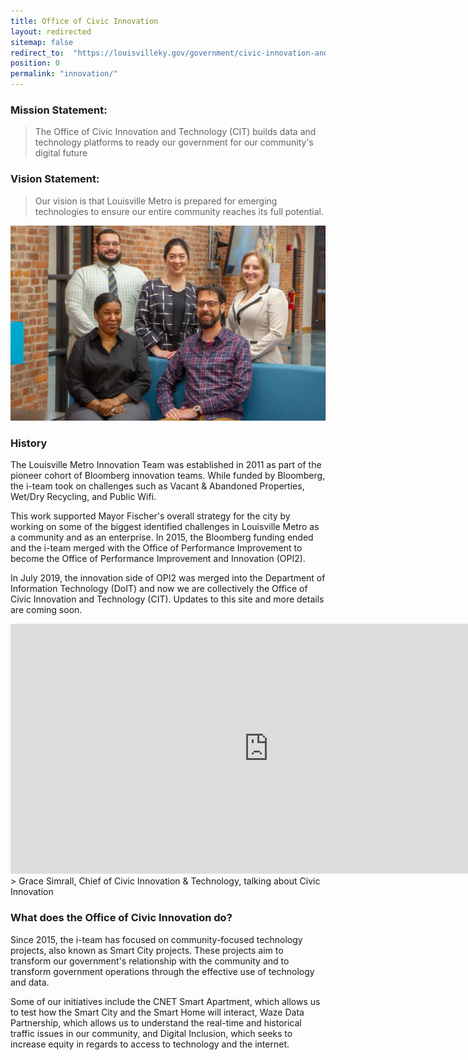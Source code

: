 ```yaml
---
title: Office of Civic Innovation
layout: redirected
sitemap: false
redirect_to:  "https://louisvilleky.gov/government/civic-innovation-and-technology/civic-innovation"
position: 0
permalink: "innovation/"
---
```


### Mission Statement:
>The Office of Civic Innovation and Technology (CIT) builds data and 
>technology platforms to ready our government for 
>our community's digital future

### Vision Statement:
>Our vision is that Louisville Metro is prepared for
>emerging technologies to ensure our entire community
>reaches its full potential.

![Innovation team picture](/assets/img/innovation-team.jpg)

### History
The Louisville Metro Innovation Team was established in 2011 as part of the pioneer cohort of Bloomberg innovation teams. While funded by Bloomberg, the i-team took on challenges such as Vacant & Abandoned Properties, Wet/Dry Recycling, and Public Wifi.
  
This work supported Mayor Fischer's overall strategy for the city by working on some of the biggest identified challenges in Louisville Metro as a community and as an enterprise. In 2015, the Bloomberg funding ended and the i-team merged with the Office of Performance Improvement to become the Office of Performance Improvement and Innovation (OPI2).

In July 2019, the innovation side of OPI2 was merged into the Department of Information Technology (DoIT) and now we are collectively the Office of Civic Innovation and Technology (CIT).  Updates to this site and more details are coming soon.
  
<iframe width="825" height="400" src="https://www.youtube.com/embed/OeylVsbk0B4" frameborder="0" allow="autoplay; encrypted-media" allowfullscreen></iframe>
> Grace Simrall, Chief of Civic Innovation & Technology, talking about Civic Innovation

### What does the Office of Civic Innovation do?
Since 2015, the i-team has focused on community-focused technology projects, also known as Smart City projects. These projects aim to transform our government's relationship with the community and to transform government operations through the effective use of technology and data.  
  
Some of our initiatives include the CNET Smart Apartment, which allows us to test how the Smart City and the Smart Home will interact, Waze Data Partnership, which allows us to understand the real-time and historical traffic issues in our community, and Digital Inclusion, which seeks to increase equity in regards to access to technology and the internet.
